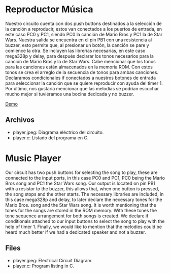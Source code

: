 # Reproductor Música
Nuestro circuito cuenta con dos push buttons destinados a la selección de la canción a reproducir, estos van conectados a los puertos de entrada, en este caso PC0 y PC1, siendo PC0 la canción de Mario Bros y PC1 la de Star Wars. Nuestra salida se encuentra en el pin PB1 con una resistencia al buzzer, esto permite que, al presionar un botón, la canción se pare y comience la otra. Se incluyen las librerías necesarias, en este caso mega328p y delay, para después declarar los tonos necesarios para la canción de Mario Bros y la de Star Wars. Cabe mencionar que los tonos para las canciones están almacenados en la memoria ROM. Con estos tonos se crea el arreglo de la secuencia de tonos para ambas canciones. Declaramos condicionales if conectados a nuestros botones de entrada para seleccionar la canción que se quiere reproducir con ayuda del timer 1. Por último, nos gustaría mencionar que las melodías se podrían escuchar mucho mejor si tuviéramos una bocina dedicada y no buzzer.

[Demo](https://youtu.be/hIc4RdrYW6Q?fbclid=IwAR140yh-L9UHWN_HgjH0fe0pA7YLWTK0xb4_IsYltp7f2KV6k0MfWeUAnW0)

## Archivos
* player.jpeg: Diagrama eléctrico del circuito.
* player.c: Listado del programa en C.

# Music Player
Our circuit has two push buttons for selecting the song to play, these are connected to the input ports, in this case PC0 and PC1, PC0 being the Mario Bros song and PC1 the Star Wars song. Our output is located on pin PB1 with a resistor to the buzzer, this allows that, when one button is pressed, the song stops and the other starts. The necessary libraries are included, in this case mega328p and delay, to later declare the necessary tones for the Mario Bros. song and the Star Wars song. It is worth mentioning that the tones for the songs are stored in the ROM memory. With these tones the tone sequence arrangement for both songs is created. We declare if conditionals attached to our input buttons to select the song to play with the help of timer 1. Finally, we would like to mention that the melodies could be heard much better if we had a dedicated speaker and not a buzzer.

## Files
* player.jpeg: Electrical Circuit Diagram.
* player.c: Program listing in C.



